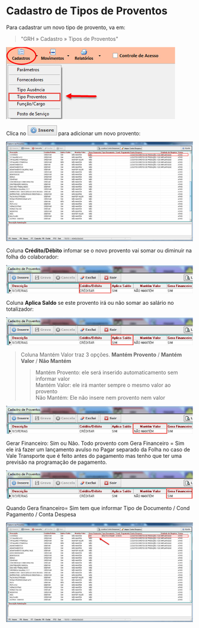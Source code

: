 # Cadastro de Tipos de Proventos

Para cadastrar um novo tipo de provento, va em:
> "GRH » Cadastro » Tipos de Proventos"  

![10](/img/grh/cadastros/provento.jpg)

Clica no ![15](/img/botoeskm/insere.jpg) para adicionar um novo provento:

![11](/img/grh/cadastros/provento2.jpg)

Coluna **Crédito/Débito** infomar se o novo provento vai somar ou diminuir na folha do colaborador:

![12](/img/grh/cadastros/provento4.jpg)

Coluna **Aplica Saldo** se este provento irá ou não somar ao salário no totalizador:

![13](/img/grh/cadastros/provento5.jpg)

>Coluna Mantém Valor traz 3 opções. **Mantém Provento** / **Mantém Valor** / **Não Mantém** 
>>Mantém Provento: ele será inserido automaticamento sem informar valor     
>>Mantém Valor: ele irá manter sempre o mesmo valor ao provento     
>>Não Mantém: Ele não insere nem provento nem valor   

![14](/img/grh/cadastros/provento6.jpg)

Gerar Financeiro: Sim ou Não. Todo provento com Gera Financeiro = Sim ele irá fazer um lançamento avulso no Pagar separado da Folha no caso de Vale Transporte que é feito antes do pagamento mas tenho que ter uma previsão na programação de pagamento.															


![16](/img/grh/cadastros/provento7.jpg)

Quando Gera financeiro= Sim tem que informar Tipo de Documento / Cond Pagamento / Conta Despesa


![17](/img/grh/cadastros/provento3.jpg)


